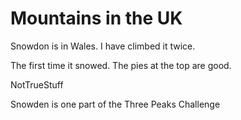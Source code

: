 Mountains in the UK
===================

Snowdon is in Wales. I have climbed it twice.

The first time it snowed.
The pies at the top are good.

NotTrueStuff

Snowden is one part of the Three Peaks Challenge

